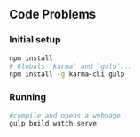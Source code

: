 ## Code Problems


### Initial setup

```bash
npm install
# Globals `karma` and `gulp`...
npm install -g karma-cli gulp
```


### Running 
```bash
#compile and opens a webpage
gulp build watch serve
```